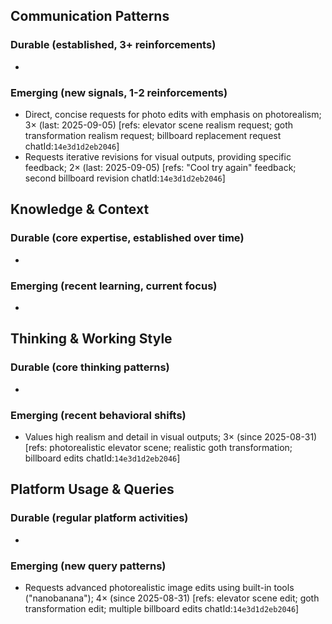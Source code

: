 ## Communication Patterns
### Durable (established, 3+ reinforcements)
-

### Emerging (new signals, 1-2 reinforcements)
- Direct, concise requests for photo edits with emphasis on photorealism; 3× (last: 2025-09-05) [refs: elevator scene realism request; goth transformation realism request; billboard replacement request chatId:`14e3d1d2eb2046`]
- Requests iterative revisions for visual outputs, providing specific feedback; 2× (last: 2025-09-05) [refs: "Cool try again" feedback; second billboard revision chatId:`14e3d1d2eb2046`]

## Knowledge & Context
### Durable (core expertise, established over time)
-

### Emerging (recent learning, current focus)
-

## Thinking & Working Style
### Durable (core thinking patterns)
-

### Emerging (recent behavioral shifts)
- Values high realism and detail in visual outputs; 3× (since 2025-08-31) [refs: photorealistic elevator scene; realistic goth transformation; billboard edits chatId:`14e3d1d2eb2046`]

## Platform Usage & Queries
### Durable (regular platform activities)
-

### Emerging (new query patterns)
- Requests advanced photorealistic image edits using built-in tools ("nanobanana"); 4× (since 2025-08-31) [refs: elevator scene edit; goth transformation edit; multiple billboard edits chatId:`14e3d1d2eb2046`]

